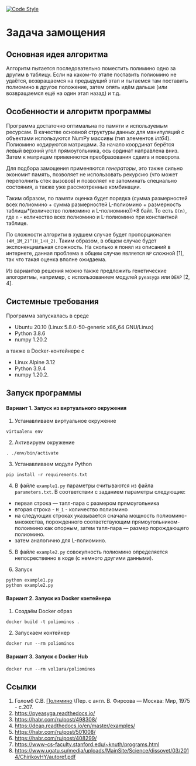 [![Code Style](https://img.shields.io/badge/Code%20Style-PEP%208-blueviolet)](https://www.python.org/dev/peps/pep-0008/) 

# Задача замощения

## Основная идея алгоритма

Алгоритм пытается последовательно поместить полимино одно за другим в таблицу. Если на каком-то этапе поставить полиомино не удаётся, возвращаемся на предыдущий этап и пытаемся там поставить полиомино в другое положение, затем опять идём дальше (или возвращаемся ещё на один этап назад) и т.д.

## Особенности и алгоритм программы

Программа достаточно оптимальна по памяти и используемым ресурсам. В качестве основной структуры данных для манипуляций c объектами используются NumPy массивы (тип элементов _int64_). Полиомино кодируются матрицами. За начало координат берётся левый верхний угол прямоугольника, ось ординат направлена вниз. Затем к матрицам применяются преобразования сдвига и поворота.

Для подбора замощения применяются _генераторы_, это также сильно экономит память, позволяет не использовать рекурсию (что может переполнить стек вызовов) и позволяет не запоминать специально состояния, а также уже рассмотренные комбинации.

Таким образом, по памяти оценка будет порядка
(сумма размерностей всех полиомино + сумма размерностей L-полиомино + размерность таблицы*(количество полиомино и L-полиомино))*8 байт. То есть `O(n)`, где `n` - количество всех полиомино и L-полиомино при константной таблице.

По сложности алгоритм в худшем случае будет пропорционален 
`(4М_1М_2)^(H_1+H_2)`. Таким образом, в общем случае будет экспоненциальная сложность. На сколько я понял из описаний в интернете, данная проблема в общем случае является `NP` сложной [1], так что такая оценка вполне ожидаема.

Из вариантов решения можно также предложить генетические алогоритмы, например, с использованием модулей `pyeasyga` или `DEAP` [2, 4]. 

## Системные требования

Программа запускалась в среде

* Ubuntu 20.10 (Linux 5.8.0-50-generic x86_64 GNU/Linux)
* Python 3.8.6
* numpy 1.20.2

а также в Docker-контейнере c 

* Linux Alpine 3.12 
* Python 3.9.4 
* numpy 1.20.2.

## Запуск программы

#### Вариант 1. Запуск из виртуального окружения

1. Устанавливаем виртуальное окружение
```shell
virtualenv env
```

2. Активируем окружение
```shell
. ./env/bin/activate
```

3. Устанавливаем модули Python
```shell
pip install -r requirements.txt
```

4. В файле `example1.py` параметры считываются из файла `parameters.txt`. В соответствии с заданием параметры следующие:

- первая строка — тапл-пара с размером прямоугольника
- вторая строка - `H_1` - количество полиомино
- на следующих строках указывается сначала мощность полиомино-множества, порожденного соответствующим прямоугольником-полоимино как опорным, затем тапл-пара — размер порождающего полиомино.
- затем аналогично для L-полиомино.

5. В файле `example2.py` совокупность полиомино определяется непосрественно в коде (с немного другими данными).

6. Запуск
```shell
python example1.py
python example2.py
```

#### Вариант 2. Запуск из Docker контейнера

1. Создаём Docker образ
```shell
docker build -t poliominos .
```
2. Запускаем контейнер
```shell
docker run --rm poliominos
```

#### Вариант 3. Запуск с Docker Hub
```shell
docker run --rm vol1ura/poliominos
```

## Ссылки
1. Голомб С.В. [Полимино](http://mathemlib.ru/books/item/f00/s00/z0000022/st015.shtml) \Пер. с англ. В. Фирсова — Москва: Мир, 1975 - с.207.
2. https://pyeasyga.readthedocs.io/
3. https://habr.com/ru/post/498308/
4. https://deap.readthedocs.io/en/master/examples/
5. https://habr.com/ru/post/501008/
6. https://habr.com/ru/post/408299/
7. https://www-cs-faculty.stanford.edu/~knuth/programs.html
8. https://www.ugatu.su/media/uploads/MainSite/Science/dissovet/03/2014/ChirikovHY/autoref.pdf
